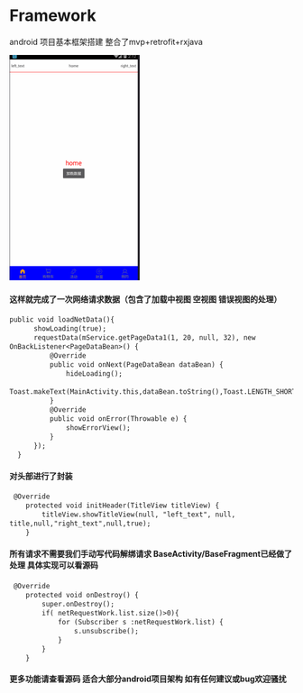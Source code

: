 # Framework
android 项目基本框架搭建 整合了mvp+retrofit+rxjava

![framework](https://github.com/tuwenyuan/Framework/blob/master/111111.gif)

#### 这样就完成了一次网络请求数据（包含了加载中视图 空视图 错误视图的处理）

    public void loadNetData(){
          showLoading(true);
          requestData(mService.getPageData1(1, 20, null, 32), new OnBackListener<PageDataBean>() {
              @Override
              public void onNext(PageDataBean dataBean) {
                  hideLoading();
                  Toast.makeText(MainActivity.this,dataBean.toString(),Toast.LENGTH_SHORT).show();
              }
              @Override
              public void onError(Throwable e) {
                  showErrorView();
              }
          });
      } 
      
#### 对头部进行了封装

 
     @Override
        protected void initHeader(TitleView titleView) {
            titleView.showTitleView(null, "left_text", null, title,null,"right_text",null,true);
        }
        
        
#### 所有请求不需要我们手动写代码解绑请求 BaseActivity/BaseFragment已经做了处理 具体实现可以看源码

     @Override
        protected void onDestroy() {
            super.onDestroy();
            if( netRequestWork.list.size()>0){
                for (Subscriber s :netRequestWork.list) {
                    s.unsubscribe();
                }
            }
        }
    
    
#### 更多功能请查看源码 适合大部分android项目架构 如有任何建议或bug欢迎骚扰
